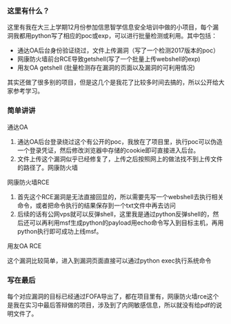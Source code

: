### 这里有什么？

这里有我在大三上学期12月份参加信思智学信息安全培训中做的小项目，每个漏洞我都用python写了相应的poc或exp，可以进行批量检测或利用。其中包括：

* 通达OA后台身份验证绕过，文件上传漏洞（写了一个检测2017版本的poc）
* 网康防火墙前台RCE导致getshell(写了一个批量上传webshell的exp)
* 用友OA getshell (批量检测存在漏洞的页面以及漏洞的可利用情况)

其实还做了很多别的项目，但是这几个是我花了比较多时间去搞的，所以公开给大家参考学习。

### 简单讲讲

通达OA

1. 通达OA后台登录绕过这个有公开的poc，我放在了项目里，执行poc可以伪造一个登录凭证，然后修改浏览器中存储的cookie即可直接进入后台。
2. 文件上传这个漏洞似乎已经修复了，上传之后按照网上的做法找不到上传文件的路径了。网康防火墙

网康防火墙RCE

1. 首先这个RCE漏洞是无法直接回显的，所以需要先写一个webshell去执行相关命令，或者把命令执行的结果保存到一个txt文件中再去访问
2. 后续的话有公网vps就可以反弹shell，这里我是通过python反弹shell的，然后还可以再利用msf生成python的payload用echo命令写入到目标主机，再用python执行即可成功上线msf。

用友OA RCE

这个漏洞比较简单，进入到漏洞页面直接可以通过python exec执行系统命令



### 写在最后

每个对应漏洞的目标已经通过FOFA导出了，都在项目里有，网康防火墙rce这个是我在实习中最后答辩做的项目，涉及到了内网敏感信息，所以就没有给pdf的说明文件了。











